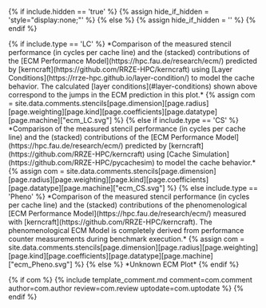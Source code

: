 {% if include.hidden == 'true' %}
	{% assign hide_if_hidden = 'style="display:none;"' %}
{% else %}
	{% assign hide_if_hidden = '' %}
{% endif %}
<div  markdown="1" class="ecm" id="ecm_{{include.type}}" {{hide_if_hidden}} >
<object data="./ecm_{{include.type}}.svg" type="image/svg+xml"></object>
{% if include.type == 'LC' %}
*Comparison of the measured stencil performance (in cycles per cache line) and the (stacked) contributions of the [ECM Performance Model](https://hpc.fau.de/research/ecm/) predicted by [kerncraft](https://github.com/RRZE-HPC/kerncraft) using [Layer Conditions](https://rrze-hpc.github.io/layer-condition/) to model the cache behavior. The calculated [layer conditions](#layer-conditions) shown above correspond to the jumps in the ECM prediction in this plot.*
{% assign com = site.data.comments.stencils[page.dimension][page.radius][page.weighting][page.kind][page.coefficients][page.datatype][page.machine]["ecm_LC.svg"] %}
{% else if include.type == 'CS' %}
*Comparison of the measured stencil performance (in cycles per cache line) and the (stacked) contributions of the [ECM Performance Model](https://hpc.fau.de/research/ecm/) predicted by [kerncraft](https://github.com/RRZE-HPC/kerncraft) using [Cache Simulation](https://github.com/RRZE-HPC/pycachesim) to model the cache behavior.*
{% assign com = site.data.comments.stencils[page.dimension][page.radius][page.weighting][page.kind][page.coefficients][page.datatype][page.machine]["ecm_CS.svg"] %}
{% else include.type == 'Pheno' %}
*Comparison of the measured stencil performance (in cycles per cache line) and the (stacked) contributions of the phenomenological [ECM Performance Model](https://hpc.fau.de/research/ecm/) measured with [kerncraft](https://github.com/RRZE-HPC/kerncraft). The phenomenological ECM Model is completely derived from performance counter measurements during benchmark execution.*
{% assign com = site.data.comments.stencils[page.dimension][page.radius][page.weighting][page.kind][page.coefficients][page.datatype][page.machine]["ecm_Pheno.svg"] %}
{% else %}
*Unknown ECM Plot*
{% endif %}

{% if com %}
{% include template_comment.md comment=com.comment author=com.author review=com.review uptodate=com.uptodate %}
{% endif %}
</div>
